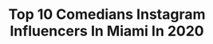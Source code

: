 ---
title: Top 10 Comedians Instagram Influencers In Miami In 2020
description: >-
  Find top comedians Instagram influencers in Miami in 2020. Most popular hashtags: #comedy #coronavirus #miami #fitness.
platform: Instagram
profiles:
  - username: "lapasqualotto"
    fullname: >-
      Monica Pasqualotto
    location: "United States"
    followers: 962151
    engagement: 275
    commentsToLikes: 0.035183
    id: ck5q57v8srpx90i11drkzfbgu
    verified: true
    hashtags: "#sirenasystem, #asthma, #invitro, #eachforequal"
  - username: "thefunnybombshell"
    fullname: >-
      Bombshell 💣✨
    location: "United States"
    followers: 51650
    engagement: 523
    commentsToLikes: 0.027217
    id: ck5qa2qrbe9880i1165f3c81d
    verified: false
    hashtags: "#ripkobeandgianna, #tagafriend, #iloveyou, #rippopsmoke"
  - username: "mario_ramil"
    fullname: >-
      MARIO RAMIL | Miami Comedian
    location: "United States"
    followers: 31851
    engagement: 534
    commentsToLikes: 0.120974
    id: ck55lcwcl1afw0i11lx7x9g9q
    verified: false
    hashtags: "#marioramimcomedy, #claims, #ramil, #business"
  - username: "shirleydadiva_ffaceit"
    fullname: >-
      Miami Makeup Artist 💄💋🎨
    location: "United States"
    followers: 32101
    engagement: 284
    commentsToLikes: 0.020671
    id: ck55mz4lj551l0i11fslxhn0x
    verified: false
    hashtags: "#celebritymua, #cartelcrew, #birthdaytheme, #premioslonuestro"
  - username: "kevinmac"
    fullname: >-
      Kevin Mac
    location: "United States"
    followers: 110166
    engagement: 198
    commentsToLikes: 0.048420
    id: ck5q0n0b86rny0i11buneeg2y
    verified: false
    hashtags: "#indian, #boss, #hiphop, #hoevid19"
  - username: "jennifersterger"
    fullname: >-
      Jennifer Decker
    location: "United States"
    followers: 52148
    engagement: 627
    commentsToLikes: 0.022521
    id: ck5q5jchvt5fd0i11r5e2lknt
    verified: true
    hashtags: "#floridaman, #notbarbazon, #pretendmodel, #prowrestling"
  - username: "dr.raymiami"
    fullname: >-
      Dr. Ray Lopez
    location: "United States"
    followers: 77699
    engagement: 826
    commentsToLikes: 0.019683
    id: ck602n3afi37x0i14j8081gbq
    verified: false
    hashtags: "#tgif, #legend, #mondaymotivation, #execute"
  - username: "jet_wavy"
    fullname: >-
      JET Wavy 🐐
    location: "United States"
    followers: 350036
    engagement: 177
    commentsToLikes: 0.039471
    id: ck5q5gh1tsryu0i11cicj4lhz
    verified: false
    hashtags: "#itunes, #atlanticstation, #baebae, #viralcontent"
  - username: "chriskattanofficial"
    fullname: >-
      Chris Kattan
    location: "United States"
    followers: 75097
    engagement: 253
    commentsToLikes: 0.050250
    id: ck0w0wpmhgelr0i19pwb472nm
    verified: true
    hashtags: "#washyourhands, #monkeybusiness, #levitylive, #peterscolari"
  - username: "savvy_amusing"
    fullname: >-
      Sports & Pop Culture Parody
    location: "United States"
    followers: 307866
    engagement: 165
    commentsToLikes: 0.048152
    id: ck0tvxvzjd9om0i19mdd4b8tf
    verified: false
    hashtags: "#kanyewest, #mattbarnes, #berniemac, #milwaukeebucks"
---